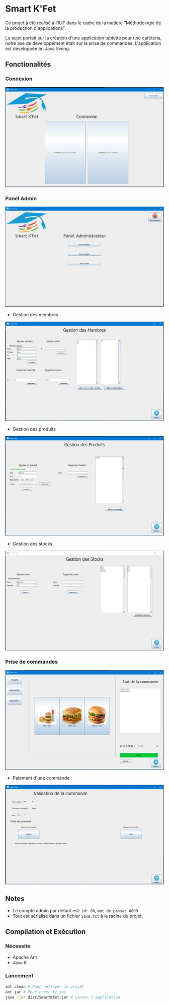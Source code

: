 # Smart K'Fet

Ce projet à été réalisé à l'IUT dans le cadre de la matière "Méthodologie de la production d'applications".

Le sujet portait sur la création d'une application tablette pour une cafétéria, notre axe de développement était sur la prise de commandes.
L'application est développée en Java Swing.

## Fonctionalités

### Connexion

![Connexion](/doc/SmartKfet_Login.jpg)

### Panel Admin

![Panel Admin](/doc/SmartKfet_Panel_Admin.jpg)

- Gestion des membres

![Gestion des membres](/doc/SmartKfet_Panel_Member.jpg)

- Gestion des produits

![Gestion des produits](/doc/SmartKfet_Panel_Products.jpg)

- Gestion des stocks

![Gestion des stocks](/doc/SmartKfet_Panel_Stocks.jpg)

### Prise de commandes

![Prise de commandes](/doc/SmartKfet_Order_Taking.jpg)

- Paiement d'une commande

![Paiement d'une commande](/doc/SmartKfet_Order_Validation.jpg)

## Notes

- Le compte admin par défaut est: ``id: 00``, ``mot de passe: 0000``
- Tout est sérialisé dans un fichier ```Save.txt``` à la racine du projet.

## Compilation et Exécution

### Nécessite

- Apache Ant
- Java 8

### Lancement

```bash
ant clean # Pour nettoyer le projet
ant jar # Pour créer le jar
java -jar dist/SmartKfet.jar # Lancer l'application
```